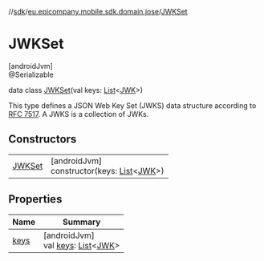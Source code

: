 //[sdk](../../../index.md)/[eu.epicompany.mobile.sdk.domain.jose](../index.md)/[JWKSet](index.md)

# JWKSet

[androidJvm]\
@Serializable

data class [JWKSet](index.md)(val keys: [List](https://kotlinlang.org/api/latest/jvm/stdlib/kotlin.collections/-list/index.html)&lt;[JWK](../-j-w-k/index.md)&gt;)

This type defines a JSON Web Key Set (JWKS) data structure according to [RFC 7517](https://www.rfc-editor.org/rfc/rfc7517). A JWKS is a collection of JWKs.

## Constructors

| | |
|---|---|
| [JWKSet](-j-w-k-set.md) | [androidJvm]<br>constructor(keys: [List](https://kotlinlang.org/api/latest/jvm/stdlib/kotlin.collections/-list/index.html)&lt;[JWK](../-j-w-k/index.md)&gt;) |

## Properties

| Name | Summary |
|---|---|
| [keys](keys.md) | [androidJvm]<br>val [keys](keys.md): [List](https://kotlinlang.org/api/latest/jvm/stdlib/kotlin.collections/-list/index.html)&lt;[JWK](../-j-w-k/index.md)&gt; |
